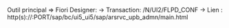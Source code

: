 


Outil principal => Fiori Designer:
	-> Transaction: /N/UI2/FLPD_CONF
	-> Lien : http(s)://<HOST-NAME>:PORT/sap/bc/ui5_ui5/sap/arsrvc_upb_admn/main.html

